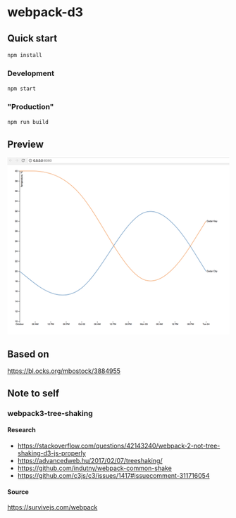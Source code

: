 # webpack-d3

## Quick start
```bash
npm install
```

### Development
```bash
npm start
```

### "Production"
```bash
npm run build
```

## Preview
![Screenshot](./resources/screenshot.png)

## Based on
https://bl.ocks.org/mbostock/3884955

## Note to self

### webpack3-tree-shaking

#### Research
- https://stackoverflow.com/questions/42143240/webpack-2-not-tree-shaking-d3-js-properly
- https://advancedweb.hu/2017/02/07/treeshaking/
- https://github.com/indutny/webpack-common-shake
- https://github.com/c3js/c3/issues/1417#issuecomment-311716054

#### Source
https://survivejs.com/webpack
